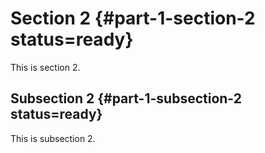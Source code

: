 # Section 2 {#part-1-section-2 status=ready} 

This is section 2. 

## Subsection 2 {#part-1-subsection-2 status=ready}

This is subsection 2.
